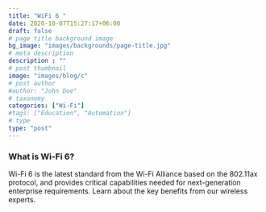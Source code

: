 ```yaml
---
title: "WiFi 6 "
date: 2020-10-07T15:27:17+06:00
draft: false
# page title background image
bg_image: "images/backgrounds/page-title.jpg"
# meta description
description : ""
# post thumbnail
image: "images/blog/c"
# post author
#author: "John Doe"
# taxonomy
categories: ["Wi-Fi"]
#tags: ["Education", "Automation"]
# type
type: "post"
---
```



###

### What is Wi-Fi 6?
Wi-Fi 6 is the latest standard from the Wi-Fi Alliance based on the 802.11ax protocol, and provides critical capabilities needed for next-generation enterprise requirements. Learn about the key benefits from our wireless experts.

### 